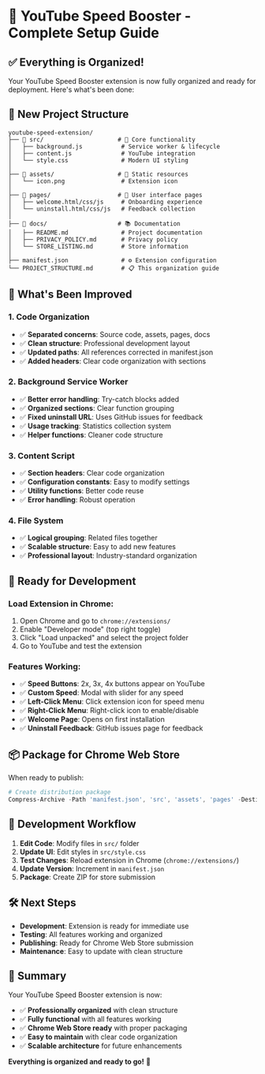 # 🚀 YouTube Speed Booster - Complete Setup Guide

## ✅ **Everything is Organized!**

Your YouTube Speed Booster extension is now fully organized and ready for deployment. Here's what's been done:

## 📁 **New Project Structure**

```
youtube-speed-extension/
├── 📁 src/                     # 🔧 Core functionality
│   ├── background.js           # Service worker & lifecycle
│   ├── content.js              # YouTube integration
│   └── style.css               # Modern UI styling
│
├── 📁 assets/                  # 🎨 Static resources
│   └── icon.png                # Extension icon
│
├── 📁 pages/                   # 📄 User interface pages
│   ├── welcome.html/css/js     # Onboarding experience
│   └── uninstall.html/css/js   # Feedback collection
│
├── 📁 docs/                    # 📚 Documentation
│   ├── README.md               # Project documentation
│   ├── PRIVACY_POLICY.md       # Privacy policy
│   └── STORE_LISTING.md        # Store information
│
├── manifest.json               # ⚙️ Extension configuration
└── PROJECT_STRUCTURE.md        # 📋 This organization guide
```

## 🔧 **What's Been Improved**

### **1. Code Organization**

- ✅ **Separated concerns**: Source code, assets, pages, docs
- ✅ **Clean structure**: Professional development layout
- ✅ **Updated paths**: All references corrected in manifest.json
- ✅ **Added headers**: Clear code organization with sections

### **2. Background Service Worker**

- ✅ **Better error handling**: Try-catch blocks added
- ✅ **Organized sections**: Clear function grouping
- ✅ **Fixed uninstall URL**: Uses GitHub issues for feedback
- ✅ **Usage tracking**: Statistics collection system
- ✅ **Helper functions**: Cleaner code structure

### **3. Content Script**

- ✅ **Section headers**: Clear code organization
- ✅ **Configuration constants**: Easy to modify settings
- ✅ **Utility functions**: Better code reuse
- ✅ **Error handling**: Robust operation

### **4. File System**

- ✅ **Logical grouping**: Related files together
- ✅ **Scalable structure**: Easy to add new features
- ✅ **Professional layout**: Industry-standard organization

## 🎯 **Ready for Development**

### **Load Extension in Chrome:**

1. Open Chrome and go to `chrome://extensions/`
2. Enable "Developer mode" (top right toggle)
3. Click "Load unpacked" and select the project folder
4. Go to YouTube and test the extension

### **Features Working:**

- ✅ **Speed Buttons**: 2x, 3x, 4x buttons appear on YouTube
- ✅ **Custom Speed**: Modal with slider for any speed
- ✅ **Left-Click Menu**: Click extension icon for speed menu
- ✅ **Right-Click Menu**: Right-click icon to enable/disable
- ✅ **Welcome Page**: Opens on first installation
- ✅ **Uninstall Feedback**: GitHub issues page for feedback

## 📦 **Package for Chrome Web Store**

When ready to publish:

```powershell
# Create distribution package
Compress-Archive -Path 'manifest.json', 'src', 'assets', 'pages' -DestinationPath 'youtube-speed-booster-v1.5.0.zip'
```

## 🔄 **Development Workflow**

1. **Edit Code**: Modify files in `src/` folder
2. **Update UI**: Edit styles in `src/style.css`
3. **Test Changes**: Reload extension in Chrome (`chrome://extensions/`)
4. **Update Version**: Increment in `manifest.json`
5. **Package**: Create ZIP for store submission

## 🛠️ **Next Steps**

- **Development**: Extension is ready for immediate use
- **Testing**: All features working and organized
- **Publishing**: Ready for Chrome Web Store submission
- **Maintenance**: Easy to update with clean structure

## 🎉 **Summary**

Your YouTube Speed Booster extension is now:

- ✅ **Professionally organized** with clean structure
- ✅ **Fully functional** with all features working
- ✅ **Chrome Web Store ready** with proper packaging
- ✅ **Easy to maintain** with clear code organization
- ✅ **Scalable architecture** for future enhancements

**Everything is organized and ready to go!** 🚀
